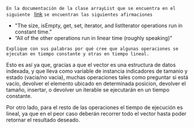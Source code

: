 `En la documentación de la clase arrayList que se encuentra en el siguiente `
<a href="https://docs.oracle.com/javase/8/docs/api/java/util/ArrayList.html"> link</a> `se encuentran las siguientes afirmaciones`
* "The size, isEmpty, get, set, iterator, and listIterator operations run in constant time.”
* “All of the other operations run in linear time (roughly speaking)”

`Explique con sus palabras por qué cree que algunas operaciones se ejecutan en tiempo constante y
otras en tiempo lineal.`

Esto es así ya que, gracias a que el vector es una estructura de datos indexada, y que lleva como variable de instancia indicadores de tamanio y estado (vacia/no vacia), muchas operaciones tales como preguntar si está vacío, devolver el elemento ubicado en determinada posicion, devolver el tamaño, insertar, o devolver un iterable se ejecutarán en un tiempo constante.

Por otro lado, para el resto de las operaciones el tiempo de ejecución es lineal, ya que en el peor caso deberán recorrer todo el vector hasta poder retornar el resultado deseado.
